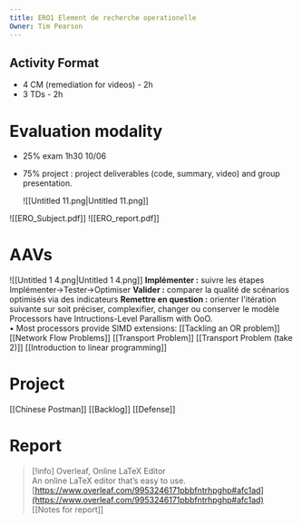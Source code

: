 ```yaml
---
title: ERO1 Element de recherche operationelle
Owner: Tim Pearson
---
```

## Activity Format
- 4 CM (remediation for videos) - 2h
- 3 TDs - 2h
  
# Evaluation modality
- 25% exam 1h30 10/06
- 75% project : project deliverables (code, summary, video) and group presentation.
    
    ![[Untitled 11.png|Untitled 11.png]]
    
  
![[ERO_Subject.pdf]]
![[ERO_report.pdf]]
# AAVs
![[Untitled 1 4.png|Untitled 1 4.png]]
**Implémenter :** suivre les étapes Implémenter→Tester→Optimiser
**Valider :** comparer la qualité de scénarios optimisés via des indicateurs
**Remettre en question :** orienter l'itération suivante sur soit préciser, complexifier, changer ou conserver le modèle
Processors have Intructions-Level Parallism with OoO.  
• Most processors provide SIMD extensions:
[[Tackling an OR problem]]
[[Network Flow Problems]]
[[Transport Problem]]
[[Transport Problem (take 2)]]
[[Introduction to linear programming]]
# Project
[[Chinese Postman]]
[[Backlog]]
[[Defense]]
# Report

> [!info] Overleaf, Online LaTeX Editor  
> An online LaTeX editor that’s easy to use.  
> [https://www.overleaf.com/9953246171pbbfntrhpghp#afc1ad](https://www.overleaf.com/9953246171pbbfntrhpghp#afc1ad)  
[[Notes for report]]